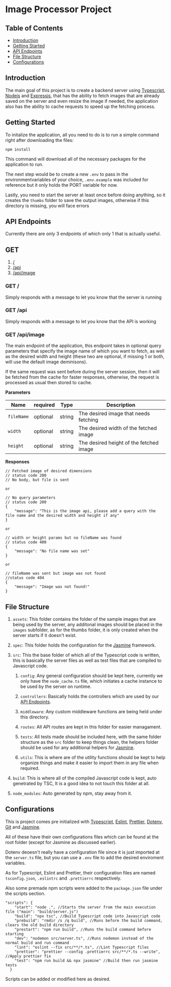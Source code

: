 # Image Processor Project

## Table of Contents

-   [Introduction](#introduction)
-   [Getting Started](#getting-started)
-   [API Endpoints](#api-endpoints)
-   [File Structure](#file-structure)
-   [Configurations](#configurations)

## Introduction

The main goal of this project is to create a backend server using [Typescript](https://www.typescriptlang.org/), [Nodejs](https://nodejs.org/) and [Expressjs](https://expressjs.com/), that has the ability to fetch images that are already saved on the server and even resize the image if needed, the application also has the ability to cache requests to speed up the fetching process.

## Getting Started

To initalize the application, all you need to do is to run a simple command right after downloading the files:

```
npm install
```

This command will download all of the necessary packages for the application to run.

The next step would be to create a new `.env` to pass in the environmentvariables of your choice, `.env.example` was included for reference but it only holds the PORT variable for now.

Lastly, you need to start the server at least once before doing anything, so it creates the `thumbs` folder to save the output images, otherwise if this directory is missing, you will face errors

## API Endpoints

Currently there are only 3 endpoints of which only 1 that is actually useful.

## GET

1. [/](#get-)<br/>
2. [/api](#get-api) <br/>
3. [/api/image](#get-apiimage)<br/>

### GET /

Simply responds with a message to let you know that the server is running

### GET /api

Simply responds with a message to let you know that the API is working

### GET /api/image

The main endpoint of the application, this endpoint takes in optional query parameters that specify the image name of which you want to fetch, as well as the desired width and height (these two are optional, if missing 1 or both, will use the default image deminisons).

If the same request was sent before during the server session, then it will be fetched from the cache for faster responses, otherwise, the request is processed as usual then stored to cache.

**Parameters**

| Name       |required| Type   | Description                             |
| ---------- |--------| ------ | --------------------------------------- |
| `fileName` |optional| string | The desired image that needs fetching   |
| `width`    |optional| string | The desired width of the fetched image  |
| `height`   |optional| string | The desired height of the fetched image |

**Responses**

```
// Fetched image of desired dimensions
// status code 200
// No body, but file is sent

or

// No query parameters
// status code 200
{
    "message": "This is the image api, please add a query with the file name and the desired width and height if any"
}

or

// width or height params but no fileName was found
// status code 400
{
    "message": "No file name was set"
}

or

// fileName was sent but image was not found
//status code 404
{
    "message": "Image was not found!"
}
```

## File Structure

1. `assets`: This folder contains the folder of the sample images that are being used by the server, any additonal images should be placed in the `images` subfolder, as for the thumbs folder, it is only created when the server starts if it doesn't exist.

2. `spec`: This folder holds the configuration for the [Jasmine](https://jasmine.github.io/) framework.

3. `src`: This the base folder of which all of the Typescript code is written, this is basically the server files as well as test files that are compiled to Javascript code.
    1. `config`: Any general configuration should be kept here, currently we only have the `node_cache.ts` file, which initiates a cache instance to be used by the server on runtime.

    2. `controllers`: Basically holds the controllers which are used by our [API Endpoints](#api-endpoints).
    
    3. `middleware`: Any custom middleware functions are being held under this directory.

    4. `routes`: All API routes are kept in this folder for easier managament.

    5. `tests`: All tests made should be included here, with the same folder structure as the `src` folder to keep things clean, the helpers folder should be used for any additional helpers for [Jasmine](https://jasmine.github.io/).

    6. `utils`: This is where are of the utility functions should be kept to help organize things and make it easier to import them in any file when required.
4. `build`: This is where all of the compiled Javascript code is kept, auto genetrated by TSC, It is a good idea to not touch this folder at all.

5. `node_modules`: Auto generated by npm, stay away from it.

## Configurations

This is project comes pre initialized with [Typescript](https://www.typescriptlang.org/), [Eslint](https://eslint.org/), [Prettier](https://prettier.io/), [Dotenv](https://www.npmjs.com/package/dotenv), [Git](https://git-scm.com/) and [Jasmine](https://jasmine.github.io/).

All of these have their own configurations files which can be found at the root folder (except for Jasmine as discussed earlier).

Dotenv deoesn't really have a configuration file since it is just imported at the `server.ts` file, but you can use a `.env` file to add the desired enviroment variables.

As for Typescript, Eslint and Prettier, their configuration files are named `tsconfig.json`, `.eslintrc` and `.prettierrc` respectively.

Also some premade npm scripts were added to the `package.json` file under the scripts section.

```
"scripts": {
    "start": "node .", //Starts the server from the main execution file ("main": "build/server.js")
    "build": "npx tsc", //Build Typescript code into Javascript code
    "prebuild": "rmdir /s /q build", //Runs before the build command, clears the old build directory
    "prestart": "npm run build", //Runs the build command before starting
    "dev": "nodemon src/server.ts", //Runs nodemon instead of the normal build and run command
    "lint": "eslint --fix src/**/*.ts", //Lint Typescript files
    "prettier": "prettier --config .prettierrc src/**/*.ts --write", //Apply prettier fix
    "test": "npm run build && npx jasmine" //Build then run jasmine tests
  }
```

Scripts can be added or modified here as desired.
